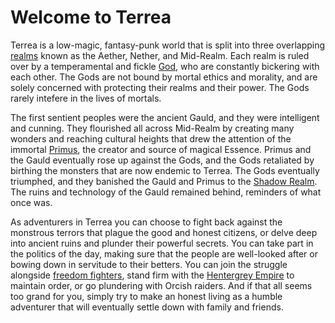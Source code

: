 # Welcome to Terrea

Terrea is a low-magic, fantasy-punk world that is split into three overlapping [realms](/#/cosmology/realms) known as the Aether, Nether, and Mid-Realm. Each realm is ruled over by a temperamental and fickle [God](/#/cosmology/deities), who are constantly bickering with each other. The Gods are not bound by mortal ethics and morality, and are solely concerned with protecting their realms and their power. The Gods rarely intefere in the lives of mortals.

The first sentient peoples were the ancient Gauld, and they were intelligent and cunning. They flourished all across Mid-Realm by creating many wonders and reaching cultural heights that drew the attention of the immortal [Primus](/#/cosmology/deities), the creator and source of magical Essence. Primus and the Gauld eventually rose up against the Gods, and the Gods retaliated by birthing the monsters that are now endemic to Terrea. The Gods eventually triumphed, and they banished the Gauld and Primus to the [Shadow Realm](/#/cosmology/realms). The ruins and technology of the Gauld remained behind, reminders of what once was.

As adventurers in Terrea you can choose to fight back against the monstrous terrors that plague the good and honest citizens, or delve deep into ancient ruins and plunder their powerful secrets. You can take part in the politics of the day, making sure that the people are well-looked after or bowing down in servitude to their betters. You can join the struggle alongside [freedom fighters](/#/nations/partisans), stand firm with the [Hentergrey Empire](/#/nations/hentergrey) to maintain order, or go plundering with Orcish raiders. And if that all seems too grand for you, simply try to make an honest living as a humble adventurer that will eventually settle down with family and friends.
